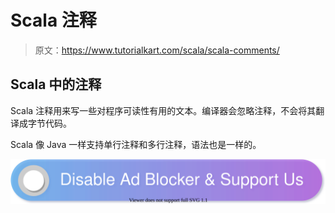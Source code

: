 # Scala 注释

> 原文：<https://www.tutorialkart.com/scala/scala-comments/>

## Scala 中的注释

Scala 注释用来写一些对程序可读性有用的文本。编译器会忽略注释，不会将其翻译成字节代码。

Scala 像 Java 一样支持单行注释和多行注释，语法也是一样的。

[![](img/925da31b32d6bc3827932f6c8afb11bb.png)](https://www.tutorialkart.com/)